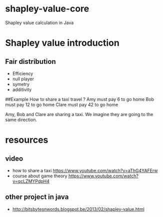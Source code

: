 # shapley-value-core
Shapley value calculation in Java

# Shapley value introduction


## Fair distribution 
* Efficiency
* null player 
* symetry
* additivity

##Example 
How to share a taxi travel ?
Amy must pay 6 to go home
Bob must pay 12 to go home
Clare must pay 42 to go home

Amy, Bob and Clare are sharing a taxi. We imagine they are going to the same direction.


# resources
## video
* how to share a taxi https://www.youtube.com/watch?v=aThG4YAFErw
* course about game theory https://www.youtube.com/watch?v=qcLZMYPdpH4

## other project in java
* http://bitsbytesnwords.blogspot.be/2013/02/shapley-value.html
